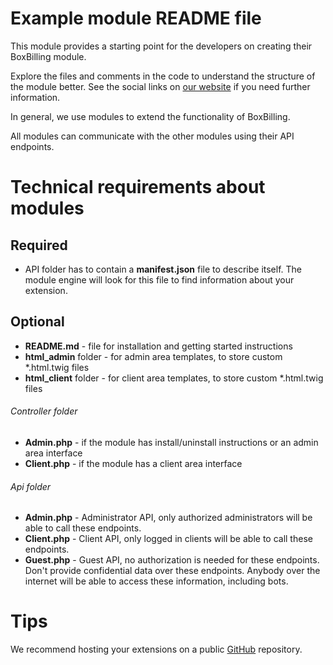 # Example module README file

This module provides a starting point for the developers on creating their BoxBilling module.

Explore the files and comments in the code to understand the structure of the module better. See the social links on [our website](https://boxbilling.org) if you need further information.

In general, we use modules to extend the functionality of BoxBilling.

All modules can communicate with the other modules using their API endpoints.

# Technical requirements about modules

## Required
* API folder has to contain a **manifest.json** file to describe itself. The module engine will look for this file to find information about your extension.

## Optional
* **README.md** - file for installation and getting started instructions
* **html_admin** folder - for admin area templates, to store custom *.html.twig files
* **html_client** folder - for client area templates, to store custom *.html.twig files
###### Controller folder
* **Admin.php** - if the module has install/uninstall instructions or
  an admin area interface
* **Client.php** - if the module has a client area interface
###### Api folder
* **Admin.php**         - Administrator API, only authorized administrators will be able to call these endpoints.
* **Client.php**        - Client API, only logged in clients will be able to call these endpoints.
* **Guest.php**         - Guest API, no authorization is needed for these endpoints. Don't provide confidential data over these endpoints. Anybody over the internet will be able to access these information, including bots.

# Tips
We recommend hosting your extensions on a public [GitHub](https://github.com) repository.
